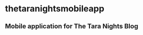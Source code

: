 # thetaranightsmobileapp
Mobile application for The Tara Nights Blog
-------------------------------------------
